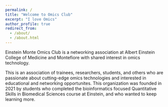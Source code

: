 ```yaml
---
permalink: /
title: "Welcome to Omics Club"
excerpt: "I love Omics"
author_profile: true
redirect_from: 
  - /about/
  - /about.html
---
```




Einstein Monte Omics Club is a networking association at Albert Einstein College of Medicine and Montefiore with shared interest in omics technology.

This is an association of trainees, researchers, students, and others who are passionate about cutting-edge omics technologies and interested in educational and networking opportunites. This organization was founded in 2021 by students who completed the bioinformatics focused Quantitative Skills in Biomedical Sciences course at Einstein, and who wanted to keep learning more.


